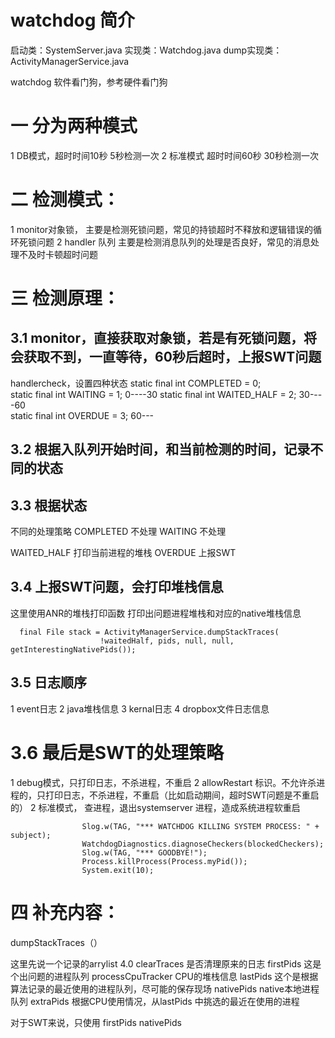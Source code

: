 # **watchdog 简介**

启动类：SystemServer.java
实现类：Watchdog.java
dump实现类：ActivityManagerService.java

watchdog
    软件看门狗，参考硬件看门狗
# 一    分为两种模式
1 DB模式，超时时间10秒    5秒检测一次
2 标准模式  超时时间60秒    30秒检测一次

# 二    检测模式：
1 monitor对象锁，  主要是检测死锁问题，常见的持锁超时不释放和逻辑错误的循环死锁问题
2  handler 队列       主要是检测消息队列的处理是否良好，常见的消息处理不及时卡顿超时问题

# 三   检测原理：

## 3.1  monitor，直接获取对象锁，若是有死锁问题，将会获取不到，一直等待，60秒后超时，上报SWT问题
handlercheck，设置四种状态
    static final int COMPLETED = 0;        
    static final int WAITING = 1;        0----30 
    static final int WAITED_HALF = 2;    30----60  
    static final int OVERDUE = 3;        60---

## 3.2  根据入队列开始时间，和当前检测的时间，记录不同的状态


## 3.3 根据状态
不同的处理策略
COMPLETED   不处理
WAITING        不处理

WAITED_HALF    打印当前进程的堆栈
OVERDUE    上报SWT

## 3.4  上报SWT问题，会打印堆栈信息
这里使用ANR的堆栈打印函数  打印出问题进程堆栈和对应的native堆栈信息

```
  final File stack = ActivityManagerService.dumpStackTraces(
                    !waitedHalf, pids, null, null, getInterestingNativePids());
```

## 3.5  日志顺序
1 event日志
2 java堆栈信息
3 kernal日志
4 dropbox文件日志信息

# 3.6  最后是SWT的处理策略

1  debug模式，只打印日志，不杀进程，不重启
2  allowRestart   标识。不允许杀进程的，只打印日志，不杀进程，不重启（比如启动期间，超时SWT问题是不重启的）
2  标准模式， 查进程，退出systemserver 进程，造成系统进程软重启
```
                Slog.w(TAG, "*** WATCHDOG KILLING SYSTEM PROCESS: " + subject);
                WatchdogDiagnostics.diagnoseCheckers(blockedCheckers);
                Slog.w(TAG, "*** GOODBYE!");
                Process.killProcess(Process.myPid());
                System.exit(10);
```
# 四   补充内容：
dumpStackTraces（）

这里先说一个记录的arrylist
4.0  clearTraces     是否清理原来的日志
		firstPids       这是个出问题的进程队列
		processCpuTracker  CPU的堆栈信息
		lastPids        这个是根据算法记录的最近使用的进程队列，尽可能的保存现场
		nativePids      native本地进程队列
		extraPids   根据CPU使用情况，从lastPids 中挑选的最近在使用的进程

对于SWT来说，只使用   firstPids         nativePids                    

